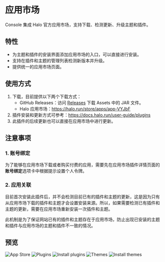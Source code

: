 # 应用市场

Console 集成 Halo 官方应用市场，支持下载、检测更新、升级主题和插件。

## 特性

- 为主题和插件的安装界面添加应用市场的入口，可以直接进行安装。
- 支持在插件和主题的管理列表检测新版本并升级。
- 提供统一的应用市场页面。

## 使用方式

1. 下载，目前提供以下两个下载方式：
    - GitHub Releases：访问 [Releases](https://github.com/halo-dev/plugin-app-store/releases) 下载 Assets 中的 JAR 文件。
    - Halo 应用市场：<https://halo.run/store/apps/app-VYJbF>
2. 插件安装和更新方式可参考：<https://docs.halo.run/user-guide/plugins>
3. 此插件的后续更新也可以直接在应用市场中进行更新。

## 注意事项

### 1. 账号绑定

为了能够在应用市场下载或者购买付费的应用，需要先在应用市场插件详情页面的**账号绑定**选项卡中根据提示设置个人令牌。

### 2. 应用关联

目前首次安装此插件后，并不会检测目前已有的插件和主题的更新，这是因为只有从应用市场下载的插件和主题才会设置安装来源。所以，如果需要检测已有插件和主题的更新，需要在应用市场重新安装一次插件和主题。

此机制是为了保证网站已有的插件和主题存在于应用市场，防止出现已安装的主题和插件与应用市场的主题和插件不一致的情况。

## 预览

![App Store](./images/app-store.png)
![Plugins](./images/plugins.png)
![Install plugins](./images/install-plugins.png)
![Themes](./images/themes.png)
![Install themes](./images/install-themes.png)
